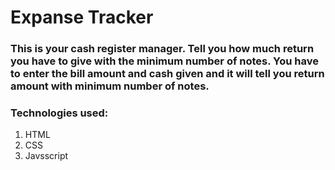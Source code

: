 # Expanse Tracker
### This is your cash register manager. Tell you how much return you have to give with the minimum number of notes. You have to enter the bill amount and cash given and it will tell you return amount with minimum number of notes.

### Technologies used:
 1. HTML
 1. CSS
 1. Javsscript
 
 
